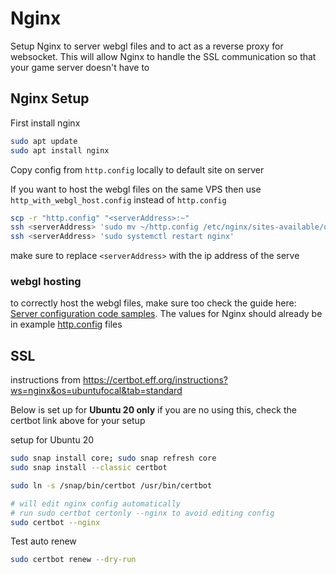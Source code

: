 # Nginx

Setup Nginx to server webgl files and to act as a reverse proxy for websocket. This will allow Nginx to handle the SSL communication so that your game server doesn't have to

## Nginx Setup

First install nginx
```sh
sudo apt update
sudo apt install nginx
```

Copy config from `http.config` locally to default site on server

If you want to host the webgl files on the same VPS then use `http_with_webgl_host.config` instead of `http.config`

```sh
scp -r "http.config" "<serverAddress>:~"
ssh <serverAddress> 'sudo mv ~/http.config /etc/nginx/sites-available/default'
ssh <serverAddress> 'sudo systemctl restart nginx'
```
make sure to replace `<serverAddress>` with the ip address of the serve

### webgl hosting

to correctly host the webgl files, make sure too check the guide here:
[Server configuration code samples](https://docs.unity3d.com/Manual/webgl-server-configuration-code-samples.html). 
The values for Nginx should already be in example [http.config](./http.config) files 

## SSL 

instructions from https://certbot.eff.org/instructions?ws=nginx&os=ubuntufocal&tab=standard

Below is set up for **Ubuntu 20 only** if you are no using this, check the certbot link above for your setup

setup for Ubuntu 20
```sh
sudo snap install core; sudo snap refresh core
sudo snap install --classic certbot

sudo ln -s /snap/bin/certbot /usr/bin/certbot

# will edit nginx config automatically
# run sudo certbot certonly --nginx to avoid editing config
sudo certbot --nginx
```

Test auto renew
```sh
sudo certbot renew --dry-run
```
